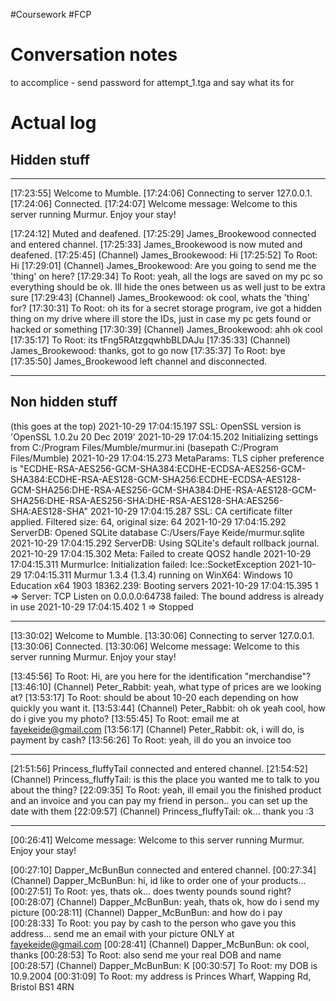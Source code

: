  #Coursework #FCP 
# Conversation notes

to accomplice - send password for attempt_1.tga and say what its for

# Actual log 

## Hidden stuff
---
[17:23:55] Welcome to Mumble.
[17:24:06] Connecting to server 127.0.0.1.
[17:24:06] Connected.
[17:24:07] Welcome message: 
Welcome to this server running Murmur.
Enjoy your stay!


[17:24:12] Muted and deafened.
[17:25:29] James_Brookewood connected and entered channel.
[17:25:33] James_Brookewood is now muted and deafened.
[17:25:45] (Channel) James_Brookewood: Hi
[17:25:52] To Root: Hi
[17:29:01] (Channel) James_Brookewood: Are you going to send me the 'thing' on here?
[17:29:34] To Root: yeah, all the logs are saved on my pc so everything should be ok. Ill hide the ones between us as well just to be extra sure
[17:29:43] (Channel) James_Brookewood: ok cool, whats the 'thing' for?
[17:30:31] To Root: oh its for a secret storage program, ive got a hidden thing on my drive where ill store the IDs, just in case my pc gets found or hacked or something
[17:30:39] (Channel) James_Brookewood: ahh ok cool
[17:35:17] To Root: its tFng5RAtzgqwhbBLDAJu
[17:35:33] (Channel) James_Brookewood: thanks, got to go now
[17:35:37] To Root: bye
[17:35:50] James_Brookewood left channel and disconnected.

-----
## Non hidden stuff
(this goes at the top)
<X>2021-10-29 17:04:15.197 SSL: OpenSSL version is 'OpenSSL 1.0.2u  20 Dec 2019'
<W>2021-10-29 17:04:15.202 Initializing settings from C:/Program Files/Mumble/murmur.ini (basepath C:/Program Files/Mumble)
<W>2021-10-29 17:04:15.273 MetaParams: TLS cipher preference is "ECDHE-RSA-AES256-GCM-SHA384:ECDHE-ECDSA-AES256-GCM-SHA384:ECDHE-RSA-AES128-GCM-SHA256:ECDHE-ECDSA-AES128-GCM-SHA256:DHE-RSA-AES256-GCM-SHA384:DHE-RSA-AES128-GCM-SHA256:DHE-RSA-AES256-SHA:DHE-RSA-AES128-SHA:AES256-SHA:AES128-SHA"
<W>2021-10-29 17:04:15.287 SSL: CA certificate filter applied. Filtered size: 64, original size: 64
<W>2021-10-29 17:04:15.292 ServerDB: Opened SQLite database C:/Users/Faye Keide/murmur.sqlite
<W>2021-10-29 17:04:15.292 ServerDB: Using SQLite's default rollback journal.
<W>2021-10-29 17:04:15.302 Meta: Failed to create QOS2 handle
<C>2021-10-29 17:04:15.311 MurmurIce: Initialization failed: Ice::SocketException
<W>2021-10-29 17:04:15.311 Murmur 1.3.4 (1.3.4) running on WinX64: Windows 10 Education x64 1903 18362.239: Booting servers
<W>2021-10-29 17:04:15.395 1 => Server: TCP Listen on 0.0.0.0:64738 failed: The bound address is already in use
<W>2021-10-29 17:04:15.402 1 => Stopped
	
------

[13:30:02] Welcome to Mumble.
[13:30:06] Connecting to server 127.0.0.1.
[13:30:06] Connected.
[13:30:06] Welcome message: 
Welcome to this server running Murmur.
Enjoy your stay!



[13:45:56] To Root: Hi, are you here for the identification "merchandise"?
[13:46:10] (Channel) Peter_Rabbit: yeah, what type of prices are we looking at?
[13:53:17] To Root: should be about 10-20 each depending on how quickly you want it.
[13:53:44] (Channel) Peter_Rabbit: oh ok yeah cool, how do i give you my photo?
[13:55:45] To Root: email me at fayekeide@gmail.com
[13:56:17] (Channel) Peter_Rabbit: ok, i will do, is payment by cash?
[13:56:26] To Root: yeah, ill do you an invoice too
	
------
	
[21:51:56] Princess_fluffyTail connected and entered channel.
[21:54:52] (Channel) Princess_fluffyTail: is this the place you wanted me to talk to you about the thing?
[22:09:35] To Root: yeah, ill email you the finished product and an invoice and you can pay my friend in person.. you can set up the date with them
[22:09:57] (Channel) Princess_fluffyTail: ok... thank you :3
	
-------


[00:26:41] Welcome message: 
Welcome to this server running Murmur.
Enjoy your stay!


[00:27:10] Dapper_McBunBun connected and entered channel.
[00:27:34] (Channel) Dapper_McBunBun: hi, id like to order one of your products...
[00:27:51] To Root: yes, thats ok... does twenty pounds sound right?
[00:28:07] (Channel) Dapper_McBunBun: yeah, thats ok, how do i send my picture
[00:28:11] (Channel) Dapper_McBunBun: and how do i pay
[00:28:33] To Root: you pay by cash to the person who gave you this address... send me an email with your picture ONLY at fayekeide@gmail.com
[00:28:41] (Channel) Dapper_McBunBun: ok cool, thanks
[00:28:53] To Root: also send me your real DOB and name
[00:28:57] (Channel) Dapper_McBunBun: K
[00:30:57] To Root: my DOB is 10.9.2004
[00:31:09] To Root: my address is Princes Wharf, Wapping Rd, Bristol BS1 4RN
